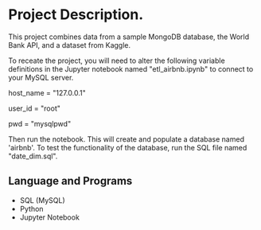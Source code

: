 # Project Description.

This project combines data from a sample MongoDB database, the World Bank API, and a dataset from Kaggle. 

To receate the project, you will need to alter the following variable definitions in the Jupyter notebook named "etl_airbnb.ipynb" to connect to your MySQL server. 

host_name = "127.0.0.1"

user_id = "root" 

pwd = "mysqlpwd" 

Then run the notebook. This will create and populate a database named 'airbnb'. To test the functionality of the database, run the SQL file named "date_dim.sql". 

## Language and Programs
* SQL (MySQL)
* Python
* Jupyter Notebook
